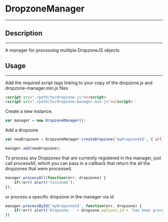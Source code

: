 # DropzoneManager
---

## Description
---
A manager for processing multiple DropzoneJS objects. 

## Usage
---
Add the required script tags linking to your copy of the dropzone.js and dropzone-manager.min.js files
```html 
<script src="./path/to/dropzone.js"></script>
<script src="./path/to/dropzone-manager.min.js"></script>
```
Create a new instance. 
```javascript
var manager = new DropzoneManager();
```
Add a dropzone
```javascript
var newDropzone = DropzoneManager.createDropzone('myDropzoneId', { url: "/url/to/post"}));

manager.add(newDropzone);
````
To process any Dropzones that are currently registered in the manager, just call processAll, which you can pass in a callback that return the all the dropzones that were processed.
```javascript
manager.processAll(function(err, dropzones) {
	if(!err) alert('finished');
});
```
or process a specific dropzone in the manager via id
```javascript
manager.processById('myDropzoneId', function(err, dropzone) {
	if(!err) alert('Dropzone: ' + dropzone.options.id + 'has been processed');
})
```